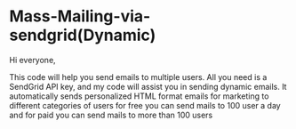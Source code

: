 # Mass-Mailing-via-sendgrid(Dynamic)
Hi everyone,

This code will help you send emails to multiple users. All you need is a SendGrid API key, and my code will assist you in sending dynamic emails. It automatically sends personalized HTML format emails for marketing to different categories of users
for free you can send mails to 100 user a day 
and for paid you can send mails to more than 100 users
